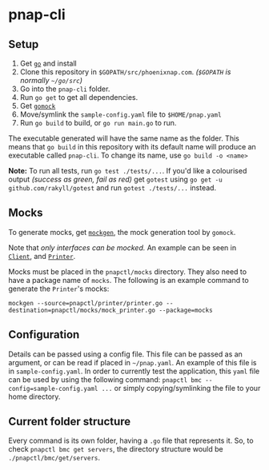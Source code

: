 # pnap-cli

## Setup

1. Get [`go`](https://golang.org/) and install
2. Clone this repository in `$GOPATH/src/phoenixnap.com`. *(`$GOPATH` is normally `~/go/src`)*
3. Go into the `pnap-cli` folder.
4. Run `go get` to get all dependencies.
5. Get [`gomock`](https://github.com/golang/mock)
6. Move/symlink the `sample-config.yaml` file to `$HOME/pnap.yaml`
7. Run `go build` to build, or `go run main.go` to run.

The executable generated will have the same name as the folder. This means that `go build` in this repository with its default name will produce an executable called `pnap-cli`. To change its name, use `go build -o <name>`

**Note:** To run all tests, run `go test ./tests/...`. If you'd like a colourised output *(success as green, fail as red)* get `gotest` using `go get -u github.com/rakyll/gotest` and run `gotest ./tests/...` instead.

## Mocks

To generate mocks, get [`mockgen`](https://github.com/golang/mock), the mock generation tool by `gomock`.

Note that *only interfaces can be mocked.* An example can be seen in [`Client`](./pnapctl/client/client.go), and [`Printer`](./pnapctl/printer/printer.go).

Mocks must be placed in the `pnapctl/mocks` directory. They also need to have a package name of `mocks`. The following is an example command to generate the `Printer`'s mocks:

`mockgen --source=pnapctl/printer/printer.go --destination=pnapctl/mocks/mock_printer.go --package=mocks`

## Configuration
Details can be passed using a config file. This file can be passed as an argument, or can be read if placed in `~/pnap.yaml`. An example of this file is in `sample-config.yaml`. In order to currently test the application, this `yaml` file can be used by using the following command: `pnapctl bmc --config=sample-config.yaml ...` or simply copying/symlinking the file to your home directory.

## Current folder structure

Every command is its own folder, having a `.go` file that represents it. So, to check `pnapctl bmc get servers`, the directory structure would be `./pnapctl/bmc/get/servers`.


